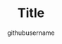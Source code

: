 ---
title: Title
titleSuffix: Azure Example Scenarios
description: Description
author: githubusername
ms.date: 03/01/2020
ms.topic: example-scenarios
ms.service: architecture-center
ms.subservice: example-scenarios
ms.custom:
    - fcp
    - cse
---